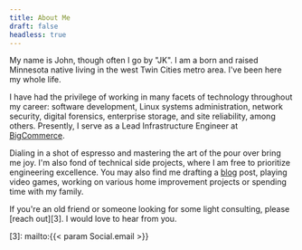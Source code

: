 ```yaml
---
title: About Me
draft: false
headless: true
---
```


My name is John, though often I go by "JK". I am a born and raised Minnesota native
living in the west Twin Cities metro area. I've been here my whole life.

I have had the privilege of working in many facets of technology throughout my
career: software development, Linux systems administration, network security,
digital forensics, enterprise storage, and site reliability, among others.
Presently, I serve as a Lead Infrastructure Engineer at [BigCommerce][1].

Dialing in a shot of espresso and mastering the art of the pour over bring
me joy. I'm also fond of technical side projects, where I am free
to prioritize engineering excellence. You may also find me drafting a
[blog][2] post, playing video games, working on various home improvement
projects or spending time with my family.

If you're an old friend or someone looking for some light consulting,
please [reach out][3]. I would love to hear from you.

[1]: https://www.bigcommerce.com
[2]: /blog.html
[3]: mailto:{{< param Social.email >}}
